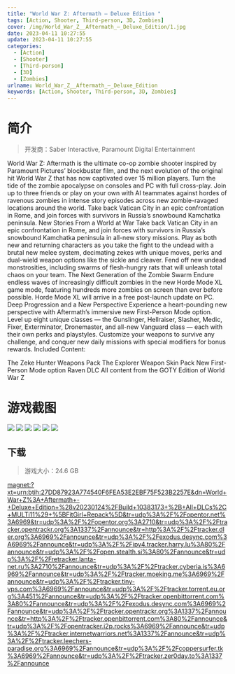 ```yaml
---
title: "World War Z: Aftermath – Deluxe Edition "
tags: [Action, Shooter, Third-person, 3D, Zombies]
cover: /img/World_War_Z__Aftermath_–_Deluxe_Edition/1.jpg
date: 2023-04-11 10:27:55
update: 2023-04-11 10:27:55
categories: 
  - [Action]
  - [Shooter]
  - [Third-person]
  - [3D]
  - [Zombies]
urlname: World_War_Z__Aftermath_–_Deluxe_Edition
keywords: [Action, Shooter, Third-person, 3D, Zombies]
---
```

# 简介

> 开发商：Saber Interactive, Paramount Digital Entertainment

World War Z: Aftermath is the ultimate co-op zombie shooter inspired by Paramount Pictures’ blockbuster film, and the next evolution of the original hit World War Z that has now captivated over 15 million players. Turn the tide of the zombie apocalypse on consoles and PC with full cross-play. Join up to three friends or play on your own with AI teammates against hordes of ravenous zombies in intense story episodes across new zombie-ravaged locations around the world. Take back Vatican City in an epic confrontation in Rome, and join forces with survivors in Russia’s snowbound Kamchatka peninsula.
New Stories From a World at War
Take back Vatican City in an epic confrontation in Rome, and join forces with survivors in Russia’s snowbound Kamchatka peninsula in all-new story missions. Play as both new and returning characters as you take the fight to the undead with a brutal new melee system, decimating zekes with unique moves, perks and dual-wield weapon options like the sickle and cleaver. Fend off new undead monstrosities, including swarms of flesh-hungry rats that will unleash total chaos on your team.
The Next Generation of the Zombie Swarm
Endure endless waves of increasingly difficult zombies in the new Horde Mode XL game mode, featuring hundreds more zombies on screen than ever before possible. Horde Mode XL will arrive in a free post-launch update on PC.
Deep Progression and a New Perspective
Experience a heart-pounding new perspective with Aftermath’s immersive new First-Person Mode option. Level up eight unique classes — the Gunslinger, Hellraiser, Slasher, Medic, Fixer, Exterminator, Dronemaster, and all-new Vanguard class — each with their own perks and playstyles. Customize your weapons to survive any challenge, and conquer new daily missions with special modifiers for bonus rewards.
Included Content:

The Zeke Hunter Weapons Pack
The Explorer Weapon Skin Pack
New First-Person Mode option
Raven DLC
All content from the GOTY Edition of World War Z

# 游戏截图

![](/img/World_War_Z__Aftermath_–_Deluxe_Edition/2.jpg)
![](/img/World_War_Z__Aftermath_–_Deluxe_Edition/3.jpg)
![](/img/World_War_Z__Aftermath_–_Deluxe_Edition/4.jpg)
![](/img/World_War_Z__Aftermath_–_Deluxe_Edition/5.jpg)
![](/img/World_War_Z__Aftermath_–_Deluxe_Edition/6.jpg)
![](/img/World_War_Z__Aftermath_–_Deluxe_Edition/7.jpg)


## 下载

> 游戏大小：24.6 GB

[magnet:?xt=urn:btih:27DD87923A774540F6FEA53E2EBF75F523B2257E&amp;dn=World+War+Z%3A+Aftermath+-+Deluxe+Edition+%28v20230124%2FBuild+10383173+%2B+All+DLCs%2C+MULTi11%29+%5BFitGirl+Repack%5D&amp;tr=udp%3A%2F%2Fopentor.net%3A6969&amp;tr=udp%3A%2F%2Fopentor.org%3A2710&amp;tr=udp%3A%2F%2Ftracker.opentrackr.org%3A1337%2Fannounce&amp;tr=http%3A%2F%2Ftracker.dler.org%3A6969%2Fannounce&amp;tr=udp%3A%2F%2Fexodus.desync.com%3A6969%2Fannounce&amp;tr=udp%3A%2F%2Fipv4.tracker.harry.lu%3A80%2Fannounce&amp;tr=udp%3A%2F%2Fopen.stealth.si%3A80%2Fannounce&amp;tr=udp%3A%2F%2Fretracker.lanta-net.ru%3A2710%2Fannounce&amp;tr=udp%3A%2F%2Ftracker.cyberia.is%3A6969%2Fannounce&amp;tr=udp%3A%2F%2Ftracker.moeking.me%3A6969%2Fannounce&amp;tr=udp%3A%2F%2Ftracker.tiny-vps.com%3A6969%2Fannounce&amp;tr=udp%3A%2F%2Ftracker.torrent.eu.org%3A451%2Fannounce&amp;tr=udp%3A%2F%2Ftracker.openbittorrent.com%3A80%2Fannounce&amp;tr=udp%3A%2F%2Fexodus.desync.com%3A6969%2Fannounce&amp;tr=udp%3A%2F%2Ftracker.opentrackr.org%3A1337%2Fannounce&amp;tr=http%3A%2F%2Ftracker.openbittorrent.com%3A80%2Fannounce&amp;tr=udp%3A%2F%2Fopentracker.i2p.rocks%3A6969%2Fannounce&amp;tr=udp%3A%2F%2Ftracker.internetwarriors.net%3A1337%2Fannounce&amp;tr=udp%3A%2F%2Ftracker.leechers-paradise.org%3A6969%2Fannounce&amp;tr=udp%3A%2F%2Fcoppersurfer.tk%3A6969%2Fannounce&amp;tr=udp%3A%2F%2Ftracker.zer0day.to%3A1337%2Fannounce](magnet:?xt=urn:btih:27DD87923A774540F6FEA53E2EBF75F523B2257E&amp;dn=World+War+Z%3A+Aftermath+-+Deluxe+Edition+%28v20230124%2FBuild+10383173+%2B+All+DLCs%2C+MULTi11%29+%5BFitGirl+Repack%5D&amp;tr=udp%3A%2F%2Fopentor.net%3A6969&amp;tr=udp%3A%2F%2Fopentor.org%3A2710&amp;tr=udp%3A%2F%2Ftracker.opentrackr.org%3A1337%2Fannounce&amp;tr=http%3A%2F%2Ftracker.dler.org%3A6969%2Fannounce&amp;tr=udp%3A%2F%2Fexodus.desync.com%3A6969%2Fannounce&amp;tr=udp%3A%2F%2Fipv4.tracker.harry.lu%3A80%2Fannounce&amp;tr=udp%3A%2F%2Fopen.stealth.si%3A80%2Fannounce&amp;tr=udp%3A%2F%2Fretracker.lanta-net.ru%3A2710%2Fannounce&amp;tr=udp%3A%2F%2Ftracker.cyberia.is%3A6969%2Fannounce&amp;tr=udp%3A%2F%2Ftracker.moeking.me%3A6969%2Fannounce&amp;tr=udp%3A%2F%2Ftracker.tiny-vps.com%3A6969%2Fannounce&amp;tr=udp%3A%2F%2Ftracker.torrent.eu.org%3A451%2Fannounce&amp;tr=udp%3A%2F%2Ftracker.openbittorrent.com%3A80%2Fannounce&amp;tr=udp%3A%2F%2Fexodus.desync.com%3A6969%2Fannounce&amp;tr=udp%3A%2F%2Ftracker.opentrackr.org%3A1337%2Fannounce&amp;tr=http%3A%2F%2Ftracker.openbittorrent.com%3A80%2Fannounce&amp;tr=udp%3A%2F%2Fopentracker.i2p.rocks%3A6969%2Fannounce&amp;tr=udp%3A%2F%2Ftracker.internetwarriors.net%3A1337%2Fannounce&amp;tr=udp%3A%2F%2Ftracker.leechers-paradise.org%3A6969%2Fannounce&amp;tr=udp%3A%2F%2Fcoppersurfer.tk%3A6969%2Fannounce&amp;tr=udp%3A%2F%2Ftracker.zer0day.to%3A1337%2Fannounce)